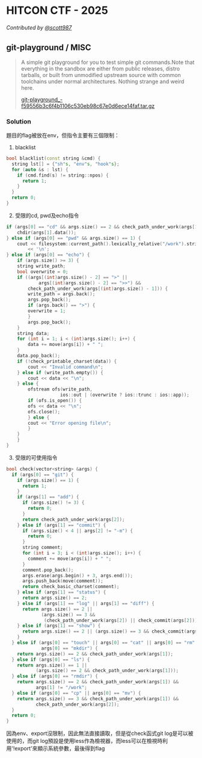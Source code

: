 # HITCON CTF - 2025
###### Contributed by [@scott987](https://github.com/scott987)

## git-playground / MISC

> A simple git playground for you to test simple git commands.Note that everything in the sandbox are either from public releases, distro tarballs, or built from unmodified upstream source with common toolchains under normal architectures. Nothing strange and weird here.
>
> [git-playground_-f59556b3c6f4b1106c530eb98c67e0d6ece14faf.tar.gz](https://raw.githubusercontent.com/isip-hs-whoami/CTF-writeup/refs/heads/main/HITCON%20CTF%202025/git-playground/git-playground_-f59556b3c6f4b1106c530eb98c67e0d6ece14faf.tar.gz)

### Solution
題目的flag被放在env，但指令主要有三個限制：
1. blacklist
```cpp
bool blacklist(const string &cmd) {
  string lst[] = {"sh"s, "env"s, "hook"s};
  for (auto &s : lst) {
    if (cmd.find(s) != string::npos) {
      return 1;
    }
  }
  return 0;
}
```
2. 受限的cd, pwd及echo指令
```cpp
if (args[0] == "cd" && args.size() == 2 && check_path_under_work(args[1])) {
    chdir(args[1].data());
} else if (args[0] == "pwd" && args.size() == 1) {
    cout << filesystem::current_path().lexically_relative("/work").string()
        << '\n';
} else if (args[0] == "echo") {
    if (args.size() >= 3) {
    string write_path;
    bool overwrite = 0;
    if ((args[(int)args.size() - 2] == ">" ||
            args[(int)args.size() - 2] == ">>") &&
        check_path_under_work(args[(int)args.size() - 1])) {
        write_path = args.back();
        args.pop_back();
        if (args.back() == ">") {
        overwrite = 1;
        }
        args.pop_back();
    }
    string data;
    for (int i = 1; i < (int)args.size(); i++) {
        data += move(args[i]) + " ";
    }
    data.pop_back();
    if (!check_printable_charset(data)) {
        cout << "Invalid command\n";
    } else if (write_path.empty()) {
        cout << data << "\n";
    } else {
        ofstream ofs(write_path,
                    ios::out | (overwrite ? ios::trunc : ios::app));
        if (ofs.is_open()) {
        ofs << data << "\n";
        ofs.close();
        } else {
        cout << "Error opening file\n";
        }
    }
    }
} 
```
3. 受限的可使用指令
```cpp
bool check(vector<string> &args) {
  if (args[0] == "git") {
    if (args.size() == 1) {
      return 1;
    }
    if (args[1] == "add") {
      if (args.size() != 3) {
        return 0;
      }
      return check_path_under_work(args[2]);
    } else if (args[1] == "commit") {
      if (args.size() < 4 || args[2] != "-m") {
        return 0;
      }
      string comment;
      for (int i = 3; i < (int)args.size(); i++) {
        comment += move(args[i]) + " ";
      }
      comment.pop_back();
      args.erase(args.begin() + 3, args.end());
      args.push_back(move(comment));
      return check_basic_charset(comment);
    } else if (args[1] == "status") {
      return args.size() == 2;
    } else if (args[1] == "log" || args[1] == "diff") {
      return args.size() == 2 ||
             (args.size() == 3 &&
              (check_path_under_work(args[2]) || check_commit(args[2])));
    } else if (args[1] == "show") {
      return args.size() == 2 || (args.size() == 3 && check_commit(args[2]));
    }
  } else if (args[0] == "touch" || args[0] == "cat" || args[0] == "rm" ||
             args[0] == "mkdir") {
    return args.size() == 2 && check_path_under_work(args[1]);
  } else if (args[0] == "ls") {
    return args.size() == 1 ||
           (args.size() == 2 && check_path_under_work(args[1]));
  } else if (args[0] == "rmdir") {
    return args.size() == 2 && check_path_under_work(args[1]) &&
           args[1] != "/work";
  } else if (args[0] == "cp" || args[0] == "mv") {
    return args.size() == 3 && check_path_under_work(args[1]) &&
           check_path_under_work(args[2]);
  }
  return 0;
}
```
因為env、export沒限制，因此無法直接讀取，但是從check函式git log是可以被使用的，而git log預設是使用less作為檢視器，而less可以在檢視時利用'!export'來顯示系統參數，最後得到flag

